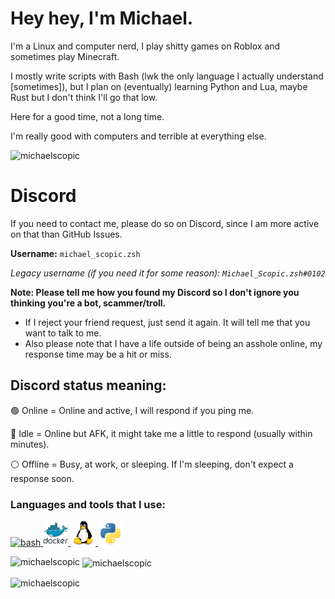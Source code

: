 # Hey hey, I'm Michael. 

I'm a Linux and computer nerd, I play shitty games on Roblox and sometimes play Minecraft.

I mostly write scripts with Bash (lwk the only language I actually understand \[sometimes]), but I plan on (eventually) learning Python and Lua, maybe Rust but I don't think I'll go that low.

Here for a good time, not a long time.

I'm really good with computers and terrible at everything else.

<p align="left"> <img src="https://komarev.com/ghpvc/?username=michaelscopic&label=Profile%20views&color=81a1c1&style=plastic" alt="michaelscopic" /> </p>

# Discord

If you need to contact me, please do so on Discord, since I am more active on that than GitHub Issues.

 **Username:** `michael_scopic.zsh`
 
_Legacy username (if you need it for some reason): `Michael_Scopic.zsh#0102`_

**Note: Please tell me how you found my Discord so I don't ignore you thinking you're a bot, scammer/troll.**
  - If I reject your friend request, just send it again. It will tell me that you want to talk to me.
  - Also please note that I have a life outside of being an asshole online, my response time may be a hit or miss.
    
## Discord status meaning:
  
🟢 Online = Online and active, I will respond if you ping me.
  
🌙 Idle = Online but AFK, it might take me a little to respond (usually within minutes).
  
⚪ Offline = Busy, at work, or sleeping. If I'm sleeping, don't expect a response soon.

<h3 align="left">Languages and tools that I use:</h3>
<p align="left"> <a href="https://www.gnu.org/software/bash/" target="_blank" rel="noreferrer"> <img src="https://www.vectorlogo.zone/logos/gnu_bash/gnu_bash-icon.svg" alt="bash" width="40" height="40"/> </a> <a href="https://www.docker.com/" target="_blank" rel="noreferrer"> <img src="https://raw.githubusercontent.com/devicons/devicon/master/icons/docker/docker-original-wordmark.svg" alt="docker" width="40" height="40"/> </a> <a href="https://www.linux.org/" target="_blank" rel="noreferrer"> <img src="https://raw.githubusercontent.com/devicons/devicon/master/icons/linux/linux-original.svg" alt="linux" width="40" height="40"/> </a> <a href="https://www.python.org" target="_blank" rel="noreferrer"> <img src="https://raw.githubusercontent.com/devicons/devicon/master/icons/python/python-original.svg" alt="python" width="40" height="40"/> </a> </p>

<p><img align="left" src="https://github-readme-stats.vercel.app/api/top-langs?username=michaelscopic&show_icons=true&theme=nord&locale=en&layout=compact" alt="michaelscopic" /></p>

<p>&nbsp;<img align="center" src="https://github-readme-stats.vercel.app/api?username=michaelscopic&show_icons=true&theme=nord&locale=en" alt="michaelscopic" /></p>

<p><img align="center" src="https://github-readme-streak-stats.herokuapp.com/?user=michaelscopic&theme=dark" alt="michaelscopic" /></p>

